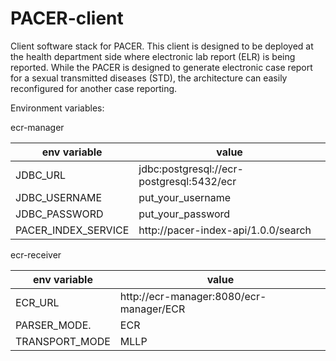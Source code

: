 # PACER-client
Client software stack for PACER. This client is designed to be deployed at the health department side where electronic lab report (ELR) is being reported. While the PACER is designed to generate electronic case report for a sexual transmitted diseases (STD), the architecture can easily reconfigured for another case reporting.

Environment variables:

ecr-manager

| env variable         |      value                                                       |
|----------------------|------------------------------------------------------------------|
| JDBC_URL             |  jdbc:postgresql://ecr-postgresql:5432/ecr                       |
| JDBC_USERNAME        |  put_your_username                                               |
| JDBC_PASSWORD        |  put_your_password                                               |
| PACER_INDEX_SERVICE  |  http://pacer-index-api/1.0.0/search                             |


ecr-receiver

| env variable         |      value                                                       |
|----------------------|------------------------------------------------------------------|
| ECR_URL              |  http://ecr-manager:8080/ecr-manager/ECR                         |
| PARSER_MODE.         |  ECR                                                             |
| TRANSPORT_MODE       |  MLLP                                                            |

